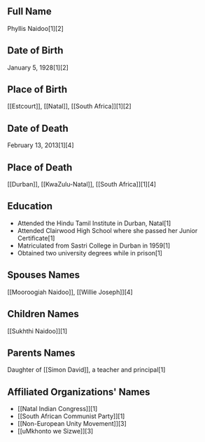 ## Full Name
Phyllis Naidoo[1][2]

## Date of Birth
January 5, 1928[1][2]

## Place of Birth
[[Estcourt]], [[Natal]], [[South Africa]][1][2]

## Date of Death
February 13, 2013[1][4]

## Place of Death
[[Durban]], [[KwaZulu-Natal]], [[South Africa]][1][4]

## Education
- Attended the Hindu Tamil Institute in Durban, Natal[1]
- Attended Clairwood High School where she passed her Junior Certificate[1]
- Matriculated from Sastri College in Durban in 1959[1]
- Obtained two university degrees while in prison[1]

## Spouses Names
[[Mooroogiah Naidoo]], [[Willie Joseph]][4]

## Children Names
[[Sukhthi Naidoo]][1]

## Parents Names
Daughter of [[Simon David]], a teacher and principal[1]

## Affiliated Organizations' Names
- [[Natal Indian Congress]][1]
- [[South African Communist Party]][1]
- [[Non-European Unity Movement]][3]
- [[uMkhonto we Sizwe]][3]

